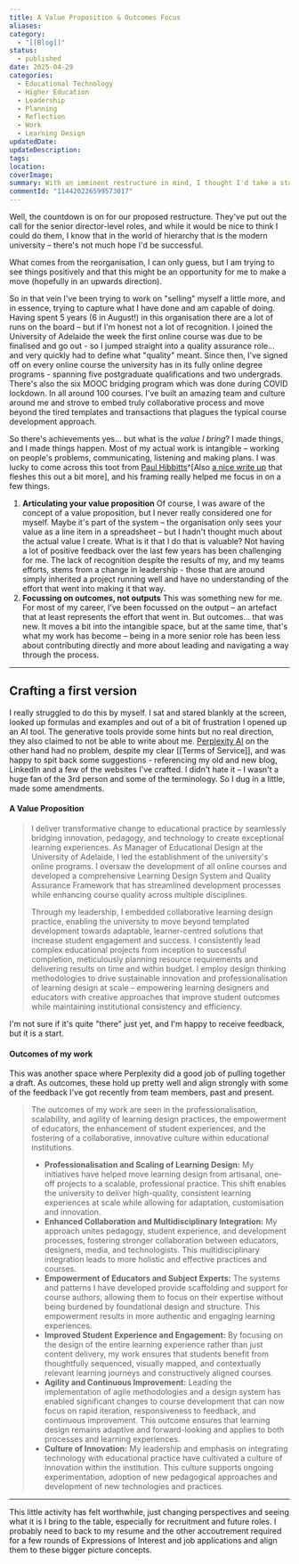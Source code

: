 ```yaml
---
title: A Value Proposition & Outcomes Focus
aliases: 
category:
  - "[[Blog]]"
status:
  - published
date: 2025-04-29
categories:
  - Educational Technology
  - Higher Education
  - Leadership
  - Planning
  - Reflection
  - Work
  - Learning Design
updatedDate: 
updateDescription: 
tags: 
location: 
coverImage: 
summary: With an imminent restructure in mind, I thought I'd take a stab at starting to define what I bring to the table and what I've achieved beyond the tangible.
commentId: "114420226599573017"
---
```

Well, the countdown is on for our proposed restructure. They've put out the call for the senior director-level roles, and while it would be nice to think I could do them, I know that in the world of hierarchy that is the modern university – there's not much hope I'd be successful. 

What comes from the reorganisation, I can only guess, but I am trying to see things positively and that this might be an opportunity for me to make a move (hopefully in an upwards direction). 

So in that vein I've been trying to work on "selling" myself a little more, and in essence, trying to capture what I have done and am capable of doing. Having spent 5 years (6 in August!) in this organisation there are a lot of runs on the board – but if I'm honest not a lot of recognition. I joined the University of Adelaide the week the first online course was due to be finalised and go out - so I jumped straight into a quality assurance role... and very quickly had to define what "quality" meant. Since then, I've signed off on every online course the university has in its fully online degree programs - spanning five postgraduate qualifications and two undergrads. There's also the six MOOC bridging program which was done during COVID lockdown. In all around 100 courses. I've built an amazing team and culture around me and strove to embed truly collaborative process and move beyond the tired templates and transactions that plagues the typical course development approach. 

So there's achievements yes... but what is the *value I bring*? I made things, and I made things happen. Most of my actual work is intangible – working on people's problems, communicating, listening and making plans. I was lucky to come across this toot from [Paul Hibbitts](https://mastodon.social/@hibbittsdesign/114399351260174201)^[Also [a nice write up](https://www.hibbittsdesign.org/Consulting-Insights-to-Level-Up-Your-Job-Hunting-and-Tech-Career-Development-v1-1-1e10615470e080b38848e933c25d08ce) that fleshes this out a bit more], and his framing really helped me focus in on a few things. 

1. **Articulating your value proposition**
   Of course, I was aware of the concept of a value proposition, but I never really considered one for myself. Maybe it's part of the system – the organisation only sees your value as a line item in a spreadsheet – but I hadn't thought much about the actual value I create. What is it that I do that is valuable? Not having a lot of positive feedback over the last few years has been challenging for me. The lack of recognition despite the results of my, and my teams efforts, stems from a change in leadership - those that are around simply inherited a project running well and have no understanding of the effort that went into making it that way. 
2. **Focussing on outcomes, not outputs**
   This was something new for me. For most of my career, I've been focussed on the output – an artefact that at least represents the effort that went in. But outcomes... that was new. It moves a bit into the intangible space, but at the same time, that's what my work has become – being in a more senior role has been less about contributing directly and more about leading and navigating a way through the process. 

---

## Crafting a first version

I really struggled to do this by myself.  I sat and stared blankly at the screen, looked up formulas and examples and out of a bit of frustration I opened up an AI tool. The generative tools provide some hints but no real direction, they also claimed to not be able to write about me. [Perplexity AI](https://www.perplexity.ai/) on the other hand had no problem, despite my clear [[Terms of Service]], and was happy to spit back some suggestions - referencing my old and new blog, LinkedIn and a few of the websites I've crafted. I didn't hate it – I wasn't a huge fan of the 3rd person and some of the terminology. So I dug in a little, made some amendments. 

#### A Value Proposition

> I deliver transformative change to educational practice by seamlessly bridging innovation, pedagogy, and technology to create exceptional learning experiences. As Manager of Educational Design at the University of Adelaide, I led the establishment of the university's online programs. I oversaw the development of all online courses and developed a comprehensive Learning Design System and Quality Assurance Framework that has streamlined development processes while enhancing course quality across multiple disciplines. 
> 
> Through my leadership, I embedded collaborative learning design practice, enabling the university to move beyond templated development towards adaptable, learner-centred solutions that increase student engagement and success. I consistently lead complex educational projects from inception to successful completion, meticulously planning resource requirements and delivering results on time and within budget. I employ design thinking methodologies to drive sustainable innovation and professionalisation of learning design at scale – empowering learning designers and educators with creative approaches that improve student outcomes while maintaining institutional consistency and efficiency.

I'm not sure if it's quite "there" just yet, and I'm happy to receive feedback, but it is a start. 
#### Outcomes of my work

This was another space where Perplexity did a good job of pulling together a draft. As outcomes, these hold up pretty well and align strongly with some of the feedback I've got recently from team members, past and present. 

> The outcomes of my work are seen in the professionalisation, scalability, and agility of learning design practices, the empowerment of educators, the enhancement of student experiences, and the fostering of a collaborative, innovative culture within educational institutions.
> 
> - **Professionalisation and Scaling of Learning Design:** My initiatives have helped move learning design from artisanal, one-off projects to a scalable, professional practice. This shift enables the university to deliver high-quality, consistent learning experiences at scale while allowing for adaptation, customisation and innovation. 
> - **Enhanced Collaboration and Multidisciplinary Integration:** My approach unites pedagogy, student experience, and development processes, fostering stronger collaboration between educators, designers, media, and technologists. This multidisciplinary integration leads to more holistic and effective practices and courses.
> - **Empowerment of Educators and Subject Experts:** The systems and patterns I have developed provide scaffolding and support for course authors, allowing them to focus on their expertise without being burdened by foundational design and structure. This empowerment results in more authentic and engaging learning experiences.
> - **Improved Student Experience and Engagement:** By focusing on the design of the entire learning experience rather than just content delivery, my work ensures that students benefit from thoughtfully sequenced, visually mapped, and contextually relevant learning journeys and constructively aligned courses. 
> - **Agility and Continuous Improvement:** Leading the implementation of agile methodologies and a design system has enabled significant changes to course development that can now focus on rapid iteration, responsiveness to feedback, and continuous improvement. This outcome ensures that learning design remains adaptive and forward-looking and applies to both processes and learning experiences.
> - **Culture of Innovation:** My leadership and emphasis on integrating technology with educational practice have cultivated a culture of innovation within the institution. This culture supports ongoing experimentation, adoption of new pedagogical approaches and development of new technologies and practices.

---

This little activity has felt worthwhile, just changing perspectives and seeing what it is I bring to the table, especially for recruitment and future roles. I probably need to back to my resume and the other accoutrement required for a few rounds of Expressions of Interest and job applications and align them to these bigger picture concepts. 